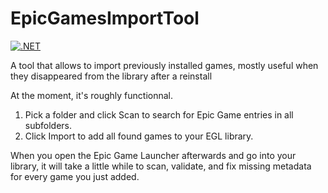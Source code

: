 # EpicGamesImportTool
[![.NET](https://github.com/Letoonik/EpicGamesImportTool/actions/workflows/dotnet.yml/badge.svg)](https://github.com/Letoonik/EpicGamesImportTool/actions/workflows/dotnet.yml)

A tool that allows to import previously installed games, mostly useful when they disappeared from the library after a reinstall

At the moment, it's roughly functionnal.
1. Pick a folder and click Scan to search for Epic Game entries in all subfolders.
2. Click Import to add all found games to your EGL library.

When you open the Epic Game Launcher afterwards and go into your library, it will take a little while to scan, validate, and fix missing metadata for every game you just added.
